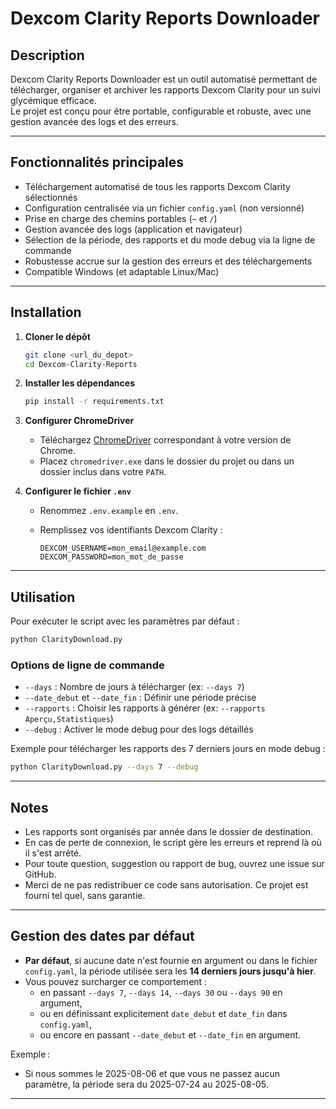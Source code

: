 # Dexcom Clarity Reports Downloader

## Description
Dexcom Clarity Reports Downloader est un outil automatisé permettant de télécharger, organiser et archiver les rapports Dexcom Clarity pour un suivi glycémique efficace.  
Le projet est conçu pour être portable, configurable et robuste, avec une gestion avancée des logs et des erreurs.

---

## Fonctionnalités principales

- Téléchargement automatisé de tous les rapports Dexcom Clarity sélectionnés
- Configuration centralisée via un fichier `config.yaml` (non versionné)
- Prise en charge des chemins portables (`~` et `/`)
- Gestion avancée des logs (application et navigateur)
- Sélection de la période, des rapports et du mode debug via la ligne de commande
- Robustesse accrue sur la gestion des erreurs et des téléchargements
- Compatible Windows (et adaptable Linux/Mac)

---

## Installation

1. **Cloner le dépôt**
   ```sh
   git clone <url_du_depot>
   cd Dexcom-Clarity-Reports
   ```

2. **Installer les dépendances**
   ```sh
   pip install -r requirements.txt
   ```

3. **Configurer ChromeDriver**
   - Téléchargez [ChromeDriver](https://chromedriver.chromium.org/downloads) correspondant à votre version de Chrome.
   - Placez `chromedriver.exe` dans le dossier du projet ou dans un dossier inclus dans votre `PATH`.

4. **Configurer le fichier `.env`**
   - Renommez `.env.example` en `.env`.
   - Remplissez vos identifiants Dexcom Clarity :

     ```env
     DEXCOM_USERNAME=mon_email@example.com
     DEXCOM_PASSWORD=mon_mot_de_passe
     ```

---

## Utilisation

Pour exécuter le script avec les paramètres par défaut :

```sh
python ClarityDownload.py
```

### Options de ligne de commande

- `--days` : Nombre de jours à télécharger (ex: `--days 7`)
- `--date_debut` et `--date_fin` : Définir une période précise
- `--rapports` : Choisir les rapports à générer (ex: `--rapports Aperçu,Statistiques`)
- `--debug` : Activer le mode debug pour des logs détaillés

Exemple pour télécharger les rapports des 7 derniers jours en mode debug :

```sh
python ClarityDownload.py --days 7 --debug
```

---

## Notes

- Les rapports sont organisés par année dans le dossier de destination.
- En cas de perte de connexion, le script gère les erreurs et reprend là où il s'est arrêté.
- Pour toute question, suggestion ou rapport de bug, ouvrez une issue sur GitHub.
- Merci de ne pas redistribuer ce code sans autorisation. Ce projet est fourni tel quel, sans garantie.

---

## Gestion des dates par défaut

- **Par défaut**, si aucune date n'est fournie en argument ou dans le fichier `config.yaml`, la période utilisée sera les **14 derniers jours jusqu'à hier**.
- Vous pouvez surcharger ce comportement :
  - en passant `--days 7`, `--days 14`, `--days 30` ou `--days 90` en argument,
  - ou en définissant explicitement `date_debut` et `date_fin` dans `config.yaml`,
  - ou encore en passant `--date_debut` et `--date_fin` en argument.

Exemple :

- Si nous sommes le 2025-08-06 et que vous ne passez aucun paramètre, la période sera du 2025-07-24 au 2025-08-05.

---
